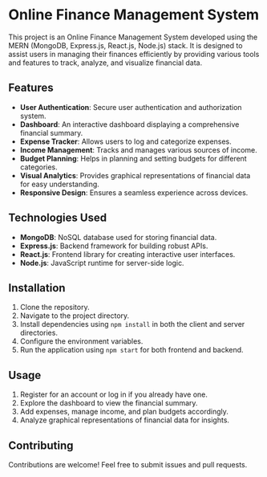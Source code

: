 # Online Finance Management System

This project is an Online Finance Management System developed using the MERN (MongoDB, Express.js, React.js, Node.js) stack. It is designed to assist users in managing their finances efficiently by providing various tools and features to track, analyze, and visualize financial data.



## Features

- **User Authentication**: Secure user authentication and authorization system.
- **Dashboard**: An interactive dashboard displaying a comprehensive financial summary.
- **Expense Tracker**: Allows users to log and categorize expenses.
- **Income Management**: Tracks and manages various sources of income.
- **Budget Planning**: Helps in planning and setting budgets for different categories.
- **Visual Analytics**: Provides graphical representations of financial data for easy understanding.
- **Responsive Design**: Ensures a seamless experience across devices.



## Technologies Used

- **MongoDB**: NoSQL database used for storing financial data.
- **Express.js**: Backend framework for building robust APIs.
- **React.js**: Frontend library for creating interactive user interfaces.
- **Node.js**: JavaScript runtime for server-side logic.

## Installation

1. Clone the repository.
2. Navigate to the project directory.
3. Install dependencies using `npm install` in both the client and server directories.
4. Configure the environment variables.
5. Run the application using `npm start` for both frontend and backend.

## Usage

1. Register for an account or log in if you already have one.
2. Explore the dashboard to view the financial summary.
3. Add expenses, manage income, and plan budgets accordingly.
4. Analyze graphical representations of financial data for insights.

## Contributing

Contributions are welcome! Feel free to submit issues and pull requests.

